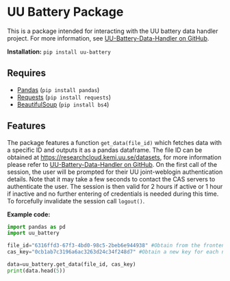 # UU Battery Package
This is a package intended for interacting with the UU battery data handler project. For more information, see [UU-Battery-Data-Handler on GitHub]("https://github.com/fabianwilson/UU-Battery-Data-Handler").

**Installation:** `pip install uu-battery`

## Requires
- [Pandas]("https://pandas.pydata.org/") (`pip install pandas`)
- [Requests]("https://requests.readthedocs.io/en/latest/") (`pip install requests`)
- [BeautifulSoup](https://www.crummy.com/software/BeautifulSoup/bs4/doc/) (`pip install bs4`)
## Features
The package features a function `get_data(file_id)` which fetches data with a specific ID and outputs it as a pandas dataframe. The file ID can be obtained at https://researchcloud.kemi.uu.se/datasets, for more information please refer to [UU-Battery-Data-Handler on GitHub]("https://github.com/fabianwilson/UU-Battery-Data-Handler"). On the first call of the session, the user will be prompted for their UU joint-weblogin authentication details. Note that it may take a few seconds to contact the CAS servers to authenticate the user. The session is then valid for 2 hours if active or 1 hour if inactive and no further entering of credentials is needed during this time. To forcefully invalidate the session call `logout()`.

**Example code:**
```python
import pandas as pd
import uu_battery

file_id="6316ffd3-67f3-4bd0-98c5-2beb6e944938" #Obtain from the frontend
cas_key="0cb1ab7c3196a6ac3263d24c34f248d7" #Obtain a new key for each new session

data=uu_battery.get_data(file_id, cas_key)
print(data.head(5))
```
